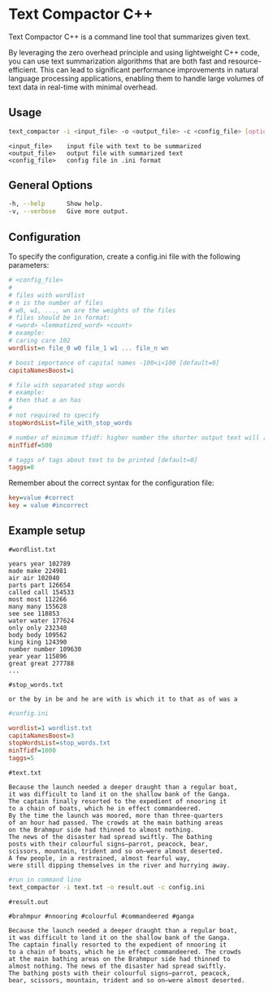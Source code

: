 # Text Compactor C++

Text Compactor C++ is a command line tool that summarizes given text.

By leveraging the zero overhead principle and using lightweight C++ code, you can use text summarization algorithms that are both fast and resource-efficient. This can lead to significant performance improvements in natural language processing applications, enabling them to handle large volumes of text data in real-time with minimal overhead.

## Usage

```bash
text_compactor -i <input_file> -o <output_file> -c <config_file> [options]
```

```text
<input_file>    input file with text to be summarized  
<output_file>   output file with summarized text  
<config_file>   config file in .ini format
```

## General Options

```bash
-h, --help      Show help.  
-v, --verbose   Give more output.
```

## Configuration

To specify the configuration, create a config.ini file with the following parameters:

```ini
# <config_file>
#
# files with wordlist
# n is the number of files 
# w0, w1, ..., wn are the weights of the files
# files should be in format:
# <word> <lemmatized_word> <count>
# example:
# caring care 102
wordlist=n file_0 w0 file_1 w1 ... file_n wn

# boost importance of capital names -100<i<100 [default=0]
capitaNamesBoost=i

# file with separated stop words
# example:
# then that a an has  
#
# not required to specify
stopWordsList=file_with_stop_words

# number of minimum tfidf: higher number the shorter output text will [default=500]
minTfidf=500

# taggs of tags about text to be printed [default=0]
taggs=0
```

Remember about the correct syntax for the configuration file:

```ini
key=value #correct
key = value #incorrect
```

## Example setup

```text
#wordlist.txt

years year 102789
made make 224981
air air 102040
parts part 126654
called call 154533
most most 112266
many many 155628
see see 118853
water water 177624
only only 232340
body body 109562
king king 124390
number number 109630
year year 115896
great great 277788
...
```

```text
#stop_words.txt 

or the by in be and he are with is which it to that as of was a
```

```ini
#config.ini

wordlist=1 wordlist.txt
capitaNamesBoost=3
stopWordsList=stop_words.txt
minTfidf=1000
taggs=5
```

```text
#text.txt

Because the launch needed a deeper draught than a regular boat, 
it was difficult to land it on the shallow bank of the Ganga. 
The captain finally resorted to the expedient of nnooring it 
to a chain of boats, which he in effect commandeered. 
By the time the launch was moored, more than three-quarters 
of an hour had passed. The crowds at the main bathing areas 
on the Brahmpur side had thinned to almost nothing. 
The news of the disaster had spread swiftly. The bathing 
posts with their colourful signs—parrot, peacock, bear, 
scissors, mountain, trident and so on—were almost deserted. 
A few people, in a restrained, almost fearful way, 
were still dipping themselves in the river and hurrying away. 
```

```bash
#run in command line
text_compactor -i text.txt -o result.out -c config.ini
```

```text
#result.out

#brahmpur #nnooring #colourful #commandeered #ganga

Because the launch needed a deeper draught than a regular boat,
it was difficult to land it on the shallow bank of the Ganga.
The captain finally resorted to the expedient of nnooring it
to a chain of boats, which he in effect commandeered. The crowds
at the main bathing areas on the Brahmpur side had thinned to
almost nothing. The news of the disaster had spread swiftly.
The bathing posts with their colourful signs—parrot, peacock,
bear, scissors, mountain, trident and so on—were almost deserted.

```
